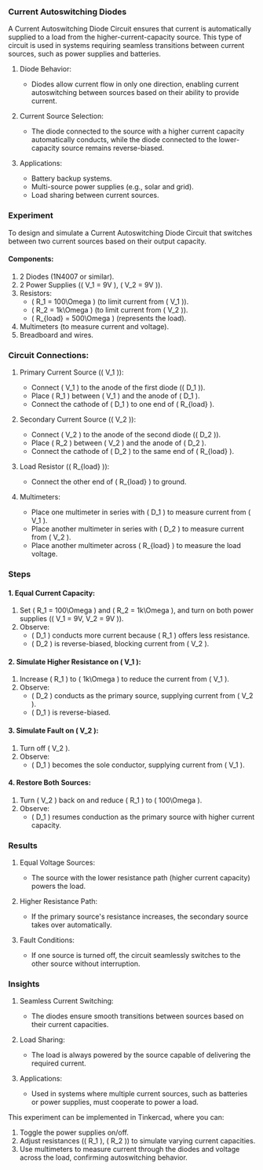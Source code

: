 ### Current Autoswitching Diodes

A Current Autoswitching Diode Circuit ensures that current is automatically supplied to a load from the higher-current-capacity source. This type of circuit is used in systems requiring seamless transitions between current sources, such as power supplies and batteries.

1. Diode Behavior:
   - Diodes allow current flow in only one direction, enabling current autoswitching between sources based on their ability to provide current.

2. Current Source Selection:
   - The diode connected to the source with a higher current capacity automatically conducts, while the diode connected to the lower-capacity source remains reverse-biased.

3. Applications:
   - Battery backup systems.
   - Multi-source power supplies (e.g., solar and grid).
   - Load sharing between current sources.

### Experiment

To design and simulate a Current Autoswitching Diode Circuit that switches between two current sources based on their output capacity.

#### Components:

1. 2 Diodes (1N4007 or similar).
2. 2 Power Supplies (\( V_1 = 9V \), \( V_2 = 9V \)).
3. Resistors:
   - \( R_1 = 100\Omega \) (to limit current from \( V_1 \)).
   - \( R_2 = 1k\Omega \) (to limit current from \( V_2 \)).
   - \( R_{load} = 500\Omega \) (represents the load).
4. Multimeters (to measure current and voltage).
5. Breadboard and wires.

### Circuit Connections:

1. Primary Current Source (\( V_1 \)):
   - Connect \( V_1 \) to the anode of the first diode (\( D_1 \)).
   - Place \( R_1 \) between \( V_1 \) and the anode of \( D_1 \).
   - Connect the cathode of \( D_1 \) to one end of \( R_{load} \).

2. Secondary Current Source (\( V_2 \)):
   - Connect \( V_2 \) to the anode of the second diode (\( D_2 \)).
   - Place \( R_2 \) between \( V_2 \) and the anode of \( D_2 \).
   - Connect the cathode of \( D_2 \) to the same end of \( R_{load} \).

3. Load Resistor (\( R_{load} \)):
   - Connect the other end of \( R_{load} \) to ground.

4. Multimeters:
   - Place one multimeter in series with \( D_1 \) to measure current from \( V_1 \).
   - Place another multimeter in series with \( D_2 \) to measure current from \( V_2 \).
   - Place another multimeter across \( R_{load} \) to measure the load voltage.

### Steps

#### 1. Equal Current Capacity:

1. Set \( R_1 = 100\Omega \) and \( R_2 = 1k\Omega \), and turn on both power supplies (\( V_1 = 9V, V_2 = 9V \)).
2. Observe:
   - \( D_1 \) conducts more current because \( R_1 \) offers less resistance.
   - \( D_2 \) is reverse-biased, blocking current from \( V_2 \).

#### 2. Simulate Higher Resistance on \( V_1 \):

1. Increase \( R_1 \) to \( 1k\Omega \) to reduce the current from \( V_1 \).
2. Observe:
   - \( D_2 \) conducts as the primary source, supplying current from \( V_2 \).
   - \( D_1 \) is reverse-biased.

#### 3. Simulate Fault on \( V_2 \):

1. Turn off \( V_2 \).
2. Observe:
   - \( D_1 \) becomes the sole conductor, supplying current from \( V_1 \).

#### 4. Restore Both Sources:

1. Turn \( V_2 \) back on and reduce \( R_1 \) to \( 100\Omega \).
2. Observe:
   - \( D_1 \) resumes conduction as the primary source with higher current capacity.

### Results

1. Equal Voltage Sources:
   - The source with the lower resistance path (higher current capacity) powers the load.

2. Higher Resistance Path:
   - If the primary source's resistance increases, the secondary source takes over automatically.

3. Fault Conditions:
   - If one source is turned off, the circuit seamlessly switches to the other source without interruption.

### Insights

1. Seamless Current Switching:
   - The diodes ensure smooth transitions between sources based on their current capacities.

2. Load Sharing:
   - The load is always powered by the source capable of delivering the required current.

3. Applications:
   - Used in systems where multiple current sources, such as batteries or power supplies, must cooperate to power a load.

This experiment can be implemented in Tinkercad, where you can:
1. Toggle the power supplies on/off.
2. Adjust resistances (\( R_1 \), \( R_2 \)) to simulate varying current capacities.
3. Use multimeters to measure current through the diodes and voltage across the load, confirming autoswitching behavior.
